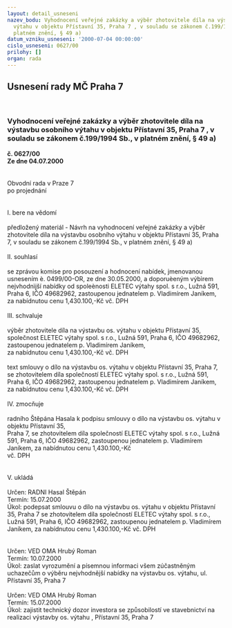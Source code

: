 ```yaml
---
layout: detail_usneseni
nazev_bodu: Vyhodnocení veřejné zakázky a výběr zhotovitele díla na výstavbu osobního
  výtahu v objektu Přístavní 35, Praha 7 , v souladu se zákonem č.199/1994 Sb., v
  platném znění, § 49 a)
datum_vzniku_usneseni: '2000-07-04 00:00:00'
cislo_usneseni: 0627/00
prilohy: []
organ: rada
---
```

<div id="ucUsn_pList" class="usn">
	<span><h2>Usnesení rady MČ Praha 7 </h2>
<br></span><div class="standBody">
<span><h3>Vyhodnocení veřejné zakázky a výběr zhotovitele díla na výstavbu osobního výtahu v objektu Přístavní 35, Praha 7 , v souladu se zákonem č.199/1994 Sb., v platném znění, § 49 a)</h3></span><div class="center">
		<strong>č. 0627/00</strong><br>
	</div>
<div class="center">
		<strong>Ze dne 04.07.2000</strong><br><br>
	</div>     <br>Obvodní rada v Praze 7<br>po projednání<br><br><br>I.	bere na vědomí<br><br> předložený materiál - Návrh na vyhodnocení veřejné zakázky a výběr zhotovitele díla na výstavbu osobního výtahu v objektu Přístavní 35, Praha 7, v souladu se zákonem č.199/1994 Sb., v platném znění, § 49 a)<br><br>II.	souhlasí<br><br>se zprávou komise pro posouzení a hodnocení nabídek, jmenovanou usnesením è. 0499/00-OR, ze dne 30.05.2000, a doporuèeným výbìrem nejvhodnìjší nabídky od spoleènosti ELETEC výtahy spol. s r.o., Lužná 591, Praha 6, IČO 49682962, zastoupenou jednatelem p. Vladimírem Janíkem, za nabídnutou  cenu 1,430.100,-Kč vč. DPH <br><br>III. schvaluje <br><br>výběr zhotovitele díla na výstavbu os. výtahu v objektu Přístavní 35, společnost ELETEC výtahy spol. s r.o., Lužná 591, Praha 6, IČO 49682962, zastoupenou jednatelem p. Vladimírem Janíkem, <br>za nabídnutou  cenu 1,430.100,-Kč vč. DPH <br><br>text smlouvy o dílo na výstavbu os. výtahu v objektu Přístavní 35, Praha 7, se zhotovitelem díla společností ELETEC výtahy spol. s r.o., Lužná 591, Praha 6, IČO 49682962, zastoupenou jednatelem p. Vladimírem Janíkem,  za nabídnutou cenu 1,430.100,-Kč vč. DPH <br><br>IV.	zmocňuje <br><br>radního Štěpána Hasala k podpisu smlouvy o dílo na výstavbu os. výtahu v objektu Přístavní 35, <br>Praha 7, se  zhotovitelem díla společností ELETEC výtahy spol. s r.o., Lužná 591, Praha 6, IČO 49682962, zastoupenou jednatelem p. Vladimírem Janíkem, za nabídnutou cenu 1,430.100,-Kč <br>vč. DPH <br><br> <br> V.	ukládá <br><br> Určen:	     	RADNI Hasal Štěpán<br>Termín: 15.07.2000<br>Úkol:	podepsat smlouvu o dílo na výstavbu os. výtahu  v objektu Přístavní 35, Praha 7 se zhotovitelem díla společností ELETEC  výtahy spol. s r.o., Lužná 591, Praha 6, IČO 49682962, zastoupenou jednatelem p. Vladimírem Janíkem, za nabídnutou  cenu 1,430.100,-Kč vč. DPH <br><br> <br> Určen:	     	VED OMA Hrubý Roman<br>Termín: 10.07.2000<br>Úkol:	zaslat vyrozumění a písemnou informaci  všem zúčastněným uchazečům o výběru nejvhodnější nabídky na výstavbu os. výtahu, ul. Přístavní 35,  Praha  7   <br> <br> Určen:	     	VED OMA Hrubý Roman<br>Termín: 15.07.2000<br>Úkol:	zajistit technický dozor investora se způsobilostí ve stavebnictví na realizaci výstavby os. výtahu , Přístavní 35, Praha 7<br> <br>
</div>
</div>